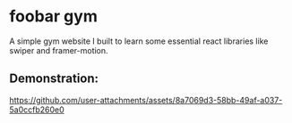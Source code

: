 # foobar gym

A simple gym website I built to learn some essential react libraries like swiper and framer-motion.

## Demonstration:

https://github.com/user-attachments/assets/8a7069d3-58bb-49af-a037-5a0ccfb260e0
